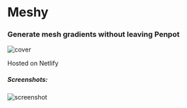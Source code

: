 # Meshy


### Generate mesh gradients without leaving Penpot

![cover](https://github.com/user-attachments/assets/d1304873-8b65-4b05-babf-8cbf5abfff11)

Hosted on Netlify

##### Screenshots:
![screenshot](https://github.com/user-attachments/assets/795b8f18-45e7-4d6a-b8cd-08c0111c044e)

